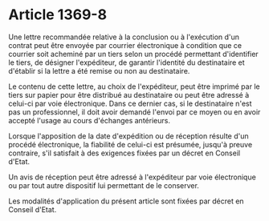 # Article 1369-8

Une lettre recommandée relative à la conclusion ou à l'exécution d'un contrat peut être envoyée par courrier électronique à condition que ce courrier soit acheminé par un tiers selon un procédé permettant d'identifier le tiers, de désigner l'expéditeur, de garantir l'identité du destinataire et d'établir si la lettre a été remise ou non au destinataire.

Le contenu de cette lettre, au choix de l'expéditeur, peut être imprimé par le tiers sur papier pour être distribué au destinataire ou peut être adressé à celui-ci par voie électronique. Dans ce dernier cas, si le destinataire n'est pas un professionnel, il doit avoir demandé l'envoi par ce moyen ou en avoir accepté l'usage au cours d'échanges antérieurs.

Lorsque l'apposition de la date d'expédition ou de réception résulte d'un procédé électronique, la fiabilité de celui-ci est présumée, jusqu'à preuve contraire, s'il satisfait à des exigences fixées par un décret en Conseil d'Etat.

Un avis de réception peut être adressé à l'expéditeur par voie électronique ou par tout autre dispositif lui permettant de le conserver.

Les modalités d'application du présent article sont fixées par décret en Conseil d'Etat.
